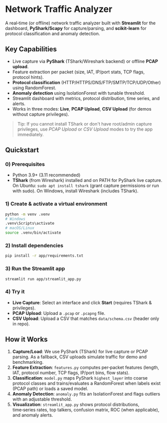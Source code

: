 # Network Traffic Analyzer

A real‑time (or offline) network traffic analyzer built with **Streamlit** for the dashboard, **PyShark/Scapy** for capture/parsing, and **scikit‑learn** for protocol classification and anomaly detection.

## Key Capabilities
- Live capture via **PyShark** (TShark/Wireshark backend) or offline **PCAP upload**.
- Feature extraction per packet (size, IAT, IP/port stats, TCP flags, protocol hints).
- **Protocol classification** (HTTP/HTTPS/DNS/FTP/SMTP/TCP/UDP/Other) using RandomForest.
- **Anomaly detection** using IsolationForest with tunable threshold.
- Streamlit dashboard with metrics, protocol distribution, time series, and alerts.
- Works in three modes: **Live**, **PCAP Upload**, **CSV Upload** (for demos without capture privileges).

> Tip: If you cannot install TShark or don't have root/admin capture privileges, use *PCAP Upload* or *CSV Upload* modes to try the app immediately.

## Quickstart

### 0) Prerequisites
- Python 3.9+ (3.11 recommended)
- **TShark** (from Wireshark) installed and on PATH for PyShark live capture. On Ubuntu: `sudo apt install tshark` (grant capture permissions or run with sudo). On Windows, install Wireshark (includes TShark).

### 1) Create & activate a virtual environment
```bash
python -m venv .venv
# Windows
.venv\Scripts\activate
# macOS/Linux
source .venv/bin/activate
```

### 2) Install dependencies
```bash
pip install -r app/requirements.txt
```

### 3) Run the Streamlit app
```bash
streamlit run app/streamlit_app.py
```
### 4) Try it
- **Live Capture**: Select an interface and click **Start** (requires TShark & privileges).
- **PCAP Upload**: Upload a `.pcap` or `.pcapng` file.
- **CSV Upload**: Upload a CSV that matches `data/schema.csv` (header only in repo).

## How it Works 
1. **Capture/Load**: We use PyShark (TShark) for live capture or PCAP parsing. As a fallback, CSV uploads simulate traffic for demo and benchmarking.
2. **Feature Extraction**: `features.py` computes per‑packet features (length, IAT, protocol number, TCP flags, IP/port bins, flow stats).
3. **Classification**: `model.py` maps PyShark `highest_layer` into coarse protocol classes and trains/evaluates a RandomForest when labels exist (PCAP path) or loads a saved model.
4. **Anomaly Detection**: `anomaly.py` fits an IsolationForest and flags outliers with an adjustable threshold.
5. **Visualization**: `streamlit_app.py` shows protocol distributions, time‑series rates, top talkers, confusion matrix, ROC (when applicable), and anomaly alerts.
